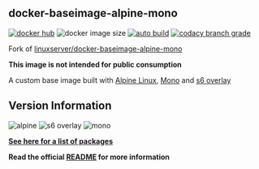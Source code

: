 ## docker-baseimage-alpine-mono

[![docker hub](https://img.shields.io/badge/docker_hub-link-blue?style=for-the-badge&logo=docker)](https://hub.docker.com/r/vcxpz/baseimage-alpine-mono) ![docker image size](https://img.shields.io/docker/image-size/vcxpz/baseimage-alpine-mono?style=for-the-badge&logo=docker) [![auto build](https://img.shields.io/badge/docker_builds-automated-blue?style=for-the-badge&logo=docker?color=d1aa67)](https://github.com/hydazz/docker-baseimage-alpine-mono/actions?query=workflow%3A"Auto+Builder+CI") [![codacy branch grade](https://img.shields.io/codacy/grade/0966d7d011684344a1a5a218bc9f2964/main?style=for-the-badge)](https://app.codacy.com/gh/hydazz/docker-baseimage-alpine-mono)

Fork of [linuxserver/docker-baseimage-alpine-mono](https://github.com/linuxserver/docker-baseimage-alpine-mono/)

**This image is not intended for public consumption**

A custom base image built with [Alpine Linux][appurl], [Mono][monourl] and [s6 overlay][s6overlay]

## Version Information

![alpine](https://img.shields.io/badge/alpine-edge-0D597F?style=for-the-badge&logo=alpine-linux) ![s6 overlay](https://img.shields.io/badge/s6_overlay-2.1.0.2-blue?style=for-the-badge) ![mono](https://img.shields.io/badge/mono-6.12.0.107-blue?style=for-the-badge)

**[See here for a list of packages](https://github.com/hydazz/docker-baseimage-alpine-mono/blob/main/package_versions.txt)**

**Read the official [README](https://github.com/linuxserver/docker-baseimage-alpine-mono/) for more information**

[appurl]: https://alpinelinux.org
[s6overlay]: https://github.com/just-containers/s6-overlay
[monourl]: https://www.mono-project.com
